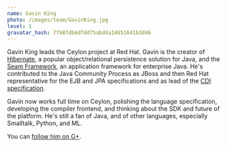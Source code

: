 ```yaml
---
name: Gavin King
photo: /images/team/GavinKing.jpg
level: 1
gravatar_hash: 77987db6d7dd75abd4a14651641b3d46
---
```

Gavin King leads the Ceylon project at Red Hat. Gavin is the creator of 
[Hibernate](http://hibernate.org), a popular object/relational persistence 
solution for Java, and the [Seam Framework](http://seamframework.org), an 
application framework for enterprise Java. He's contributed to the Java 
Community Process as JBoss and then Red Hat representative for the EJB and 
JPA specifications and as lead of the 
[CDI specification](http://jcp.org/en/jsr/detail?id=299).

Gavin now works full time on Ceylon, polishing the language specification,
developing the compiler frontend, and thinking about the SDK and future of
the platform. He's still a fan of Java, and of other languages, especially 
Smalltalk, Python, and ML.

You can [follow him on G+](https://profiles.google.com/gavin.king).
